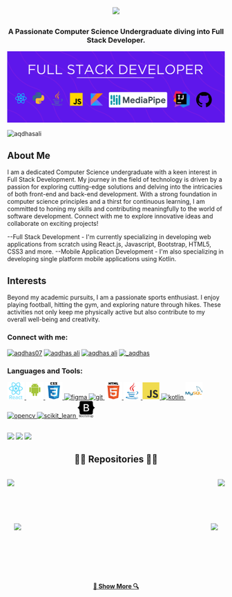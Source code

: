 <div align="center">
    <h1>
  <a href="https://git.io/typing-svg">
    <img src="https://readme-typing-svg.herokuapp.com/?lines=Hi+There!+👋;+I+am+Aqdhas+Ali!;&center=true&size=30">
  </a>
    </h1>
</div>


<h3 align="center">A Passionate Computer Science Undergraduate diving into Full Stack Developer.</h3>
<div align="center"><img src="Full Stack Developer.png"></img></div>
<p align="left"> <img src="https://komarev.com/ghpvc/?username=aqdhasali&label=Profile%20views&color=0e75b6&style=flat" alt="aqdhasali" /> </p>

## About Me
I am a dedicated Computer Science undergraduate with a keen interest in Full Stack Development. My journey in the field of technology is driven by a passion for exploring cutting-edge solutions and delving into the intricacies of both front-end and back-end development. With a strong foundation in computer science principles and a thirst for continuous learning, I am committed to honing my skills and contributing meaningfully to the world of software development. Connect with me to explore innovative ideas and collaborate on exciting projects!

--Full Stack Development - I'm currently specializing in developing web applications from scratch using React.js, Javascript, Bootstrap, HTML5, CSS3 and more.
--Mobile Application Development - I'm also specializing in developing single platform mobile applications using Kotlin.

## Interests
Beyond my academic pursuits, I am a passionate sports enthusiast. I enjoy playing football, hitting the gym, and exploring nature through hikes. These activities not only keep me physically active but also contribute to my overall well-being and creativity.





<h3 align="left">Connect with me:</h3>
<p align="left">
<a href="https://twitter.com/aqdhas07" target="blank"><img align="center" src="https://raw.githubusercontent.com/rahuldkjain/github-profile-readme-generator/master/src/images/icons/Social/twitter.svg" alt="aqdhas07" height="30" width="40" /></a>
<a href="https://linkedin.com/in/aqdhas ali" target="blank"><img align="center" src="https://raw.githubusercontent.com/rahuldkjain/github-profile-readme-generator/master/src/images/icons/Social/linked-in-alt.svg" alt="aqdhas ali" height="30" width="40" /></a>
<a href="https://fb.com/aqdhas ali" target="blank"><img align="center" src="https://raw.githubusercontent.com/rahuldkjain/github-profile-readme-generator/master/src/images/icons/Social/facebook.svg" alt="aqdhas ali" height="30" width="40" /></a>
<a href="https://instagram.com/_aqdhas" target="blank"><img align="center" src="https://raw.githubusercontent.com/rahuldkjain/github-profile-readme-generator/master/src/images/icons/Social/instagram.svg" alt="_aqdhas" height="30" width="40" /></a>
</p>

<h3 align="left">Languages and Tools:</h3>
<p align="left"> 
        <a href="https://reactjs.org/" target="_blank" rel="noreferrer"> <img src="https://raw.githubusercontent.com/devicons/devicon/master/icons/react/react-original-wordmark.svg" alt="react" width="40" height="40"/> 
    </a> 
    <a href="https://developer.android.com" target="_blank" rel="noreferrer"> <img src="https://raw.githubusercontent.com/devicons/devicon/master/icons/android/android-original-wordmark.svg" alt="android" width="40" height="40"/> 
    </a> 
    <a href="https://www.w3schools.com/css/" target="_blank" rel="noreferrer"> <img src="https://raw.githubusercontent.com/devicons/devicon/master/icons/css3/css3-original-wordmark.svg" alt="css3" width="40" height="40"/> 
    </a> 
    <a href="https://www.figma.com/" target="_blank" rel="noreferrer"> <img src="https://www.vectorlogo.zone/logos/figma/figma-icon.svg" alt="figma" width="40" height="40"/> 
    </a> 
    <a href="https://git-scm.com/" target="_blank" rel="noreferrer"> <img src="https://www.vectorlogo.zone/logos/git-scm/git-scm-icon.svg" alt="git" width="40" height="40"/> 
    </a> 
    <a href="https://www.w3.org/html/" target="_blank" rel="noreferrer"> <img src="https://raw.githubusercontent.com/devicons/devicon/master/icons/html5/html5-original-wordmark.svg" alt="html5" width="40" height="40"/> 
    </a> 
    <a href="https://www.java.com" target="_blank" rel="noreferrer"> <img src="https://raw.githubusercontent.com/devicons/devicon/master/icons/java/java-original.svg" alt="java" width="40" height="40"/> 
    </a> 
    <a href="https://developer.mozilla.org/en-US/docs/Web/JavaScript" target="_blank" rel="noreferrer"> <img src="https://raw.githubusercontent.com/devicons/devicon/master/icons/javascript/javascript-original.svg" alt="javascript" width="40" height="40"/> 
    </a> 
    <a href="https://kotlinlang.org" target="_blank" rel="noreferrer"> <img src="https://www.vectorlogo.zone/logos/kotlinlang/kotlinlang-icon.svg" alt="kotlin" width="40" height="40"/> </a> 
    <a href="https://www.mysql.com/" target="_blank" rel="noreferrer"> <img src="https://raw.githubusercontent.com/devicons/devicon/master/icons/mysql/mysql-original-wordmark.svg" alt="mysql" width="40" height="40"/> 
    </a> 
    <a href="https://opencv.org/" target="_blank" rel="noreferrer"> <img src="https://www.vectorlogo.zone/logos/opencv/opencv-icon.svg" alt="opencv" width="40" height="40"/> 
    </a> 
    <a href="https://scikit-learn.org/" target="_blank" rel="noreferrer"> <img src="https://upload.wikimedia.org/wikipedia/commons/0/05/Scikit_learn_logo_small.svg" alt="scikit_learn" width="40" height="40"/> 
    </a> 
      <a href="https://getbootstrap.com" target="_blank" rel="noreferrer"> <img src="https://raw.githubusercontent.com/devicons/devicon/master/icons/bootstrap/bootstrap-plain-wordmark.svg" alt="bootstrap" width="40" height="40"/> 
    </a> 
</p>


<br>

<img width=400 src='https://github-readme-stats.vercel.app/api?username=aqdhasali&theme=github_dark&show_icons=true&hide_border=true&count_private=true' />
<img width=400 src='https://github-readme-streak-stats.herokuapp.com/?user=aqdhasali&theme=github_dark&hide_border=true' />
<img width=400 src='https://github-readme-stats.vercel.app/api/top-langs/?username=aqdhasali&theme=github_dark&show_icons=true&hide_border=true&layout=compact' />



<h2 align="center">👨‍💻 Repositories 👨‍💻</h2>
<br>
<div width="100%" align="center">
  <a align="left" href="https://github.com/aqdhasali/Urban-Dreams.git"><img align="left" height="115" src="https://github-readme-stats.vercel.app/api/pin/?username=Mack2133&repo=Real-Estate-React-Website&theme=react&border_color=61dafb&border_radius=10"></a>
  <a align="left" href="https://github.com/aqdhasali/Theatre-Booking-System.git" title="Theatre-Booking-System"><img align="right" height="115" src="https://github-readme-stats.vercel.app/api/pin/?username=aqdhasali&repo=Theatre-Booking-System&theme=react&border_color=61dafb&border_radius=10"></a>
</div>
<br/><br/><br/><br/><br/><br/>

<div width="100%" align="center">
  <a align="left" href="https://github.com/aqdhasali/Shopping-Center.git" title="Shopping-Center"><img align="left" height="115" src="https://github-readme-stats.vercel.app/api/pin/?username=aqdhasali&repo=Shopping-Center&theme=react&border_color=61dafb&border_radius=10"></a>
  <a align="left" href="https://github.com/aqdhasali/CodeHive.git" title="CodeHive"><img align="right" height="115" src="https://github-readme-stats.vercel.app/api/pin/?username=aqdhasali&repo=CodeHive&theme=react&border_color=61dafb&border_radius=10"></a>
</div>


<br><br><br><br><br><br>

<h4 align="center">
  <a href="https://github.com/aqdhasali?tab=repositories" title="Show Repositories">🔎 Show More 🔍</a>
</h4>
